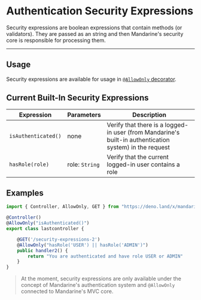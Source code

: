 # Authentication Security Expressions
Security expressions are boolean expressions that contain methods (or validators). They are passed as an string and then Mandarine's security core is responsible for processing them.

------------

## Usage
Security expressions are available for usage in [`@AllowOnly` decorator](/docs/mandarine/auth-allow-only-decorator).

## Current Built-In Security Expressions
| Expression | Parameters | Description |
| ---------- | ---------- | ----------- |
| `isAuthenticated()` | none | Verify that there is a logged-in user (from Mandarine's built-in authentication system) in the request |
| `hasRole(role)` | role: `String` | Verify that the current logged-in user contains a role |

## Examples
```typescript
import { Controller, AllowOnly, GET } from "https://deno.land/x/mandarinets@v2.1.6/mod.ts";

@Controller()
@AllowOnly("isAuthenticated()")
export class lastcontroller {

    @GET('/security-expressions-2')
    @AllowOnly("hasRole('USER') || hasRole('ADMIN')")
    public handler2() {
        return "You are authenticated and have role USER or ADMIN"
    }
}
```

> At the moment, security expressions are only available under the concept of Mandarine's authentication system and `@AllowOnly` connected to Mandarine's MVC core.